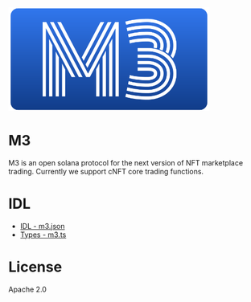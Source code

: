 <img src="./docs/m3_logo.png" width="400">

# M3
M3 is an open solana protocol for the next version of NFT marketplace trading.
Currently we support cNFT core trading functions.

# IDL
- [IDL - m3.json](./src/idl/m3.json)
- [Types - m3.ts](./src/types/m3.ts)

# License
Apache 2.0
